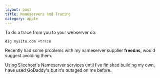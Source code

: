 ```yaml
---
layout: post
title: Nameservers and Tracing
category: apple
---
```


To do a trace from you to your webserver do:

    dig mysite.com +trace

Recently had some problems with my nameserver supplier **freedns**, would suggest avoiding them.

Using Slicehost's Nameserver services until I've finished building my own, have used GoDaddy's but it's outaged on me before.
